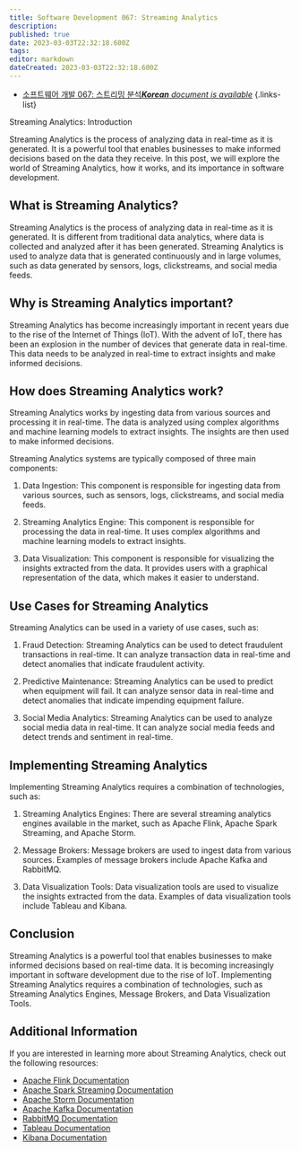 ```yaml
---
title: Software Development 067: Streaming Analytics
description: 
published: true
date: 2023-03-03T22:32:18.600Z
tags: 
editor: markdown
dateCreated: 2023-03-03T22:32:18.600Z
---
```


- [소프트웨어 개발 067: 스트리밍 분석***Korean** document is available*](/ko/Knowledge-base/Software-Development/Learning/software-development-067-streaming-analytics)
{.links-list}


Streaming Analytics: Introduction

Streaming Analytics is the process of analyzing data in real-time as it is generated. It is a powerful tool that enables businesses to make informed decisions based on the data they receive. In this post, we will explore the world of Streaming Analytics, how it works, and its importance in software development.

## What is Streaming Analytics?

Streaming Analytics is the process of analyzing data in real-time as it is generated. It is different from traditional data analytics, where data is collected and analyzed after it has been generated. Streaming Analytics is used to analyze data that is generated continuously and in large volumes, such as data generated by sensors, logs, clickstreams, and social media feeds.

## Why is Streaming Analytics important?

Streaming Analytics has become increasingly important in recent years due to the rise of the Internet of Things (IoT). With the advent of IoT, there has been an explosion in the number of devices that generate data in real-time. This data needs to be analyzed in real-time to extract insights and make informed decisions.

## How does Streaming Analytics work?

Streaming Analytics works by ingesting data from various sources and processing it in real-time. The data is analyzed using complex algorithms and machine learning models to extract insights. The insights are then used to make informed decisions.

Streaming Analytics systems are typically composed of three main components:

1. Data Ingestion: This component is responsible for ingesting data from various sources, such as sensors, logs, clickstreams, and social media feeds.

2. Streaming Analytics Engine: This component is responsible for processing the data in real-time. It uses complex algorithms and machine learning models to extract insights.

3. Data Visualization: This component is responsible for visualizing the insights extracted from the data. It provides users with a graphical representation of the data, which makes it easier to understand.

## Use Cases for Streaming Analytics

Streaming Analytics can be used in a variety of use cases, such as:

1. Fraud Detection: Streaming Analytics can be used to detect fraudulent transactions in real-time. It can analyze transaction data in real-time and detect anomalies that indicate fraudulent activity.

2. Predictive Maintenance: Streaming Analytics can be used to predict when equipment will fail. It can analyze sensor data in real-time and detect anomalies that indicate impending equipment failure.

3. Social Media Analytics: Streaming Analytics can be used to analyze social media data in real-time. It can analyze social media feeds and detect trends and sentiment in real-time.

## Implementing Streaming Analytics

Implementing Streaming Analytics requires a combination of technologies, such as:

1. Streaming Analytics Engines: There are several streaming analytics engines available in the market, such as Apache Flink, Apache Spark Streaming, and Apache Storm.

2. Message Brokers: Message brokers are used to ingest data from various sources. Examples of message brokers include Apache Kafka and RabbitMQ.

3. Data Visualization Tools: Data visualization tools are used to visualize the insights extracted from the data. Examples of data visualization tools include Tableau and Kibana.

## Conclusion

Streaming Analytics is a powerful tool that enables businesses to make informed decisions based on real-time data. It is becoming increasingly important in software development due to the rise of IoT. Implementing Streaming Analytics requires a combination of technologies, such as Streaming Analytics Engines, Message Brokers, and Data Visualization Tools.

## Additional Information

If you are interested in learning more about Streaming Analytics, check out the following resources:

- [Apache Flink Documentation](https://flink.apache.org/)
- [Apache Spark Streaming Documentation](https://spark.apache.org/docs/latest/streaming-programming-guide.html)
- [Apache Storm Documentation](http://storm.apache.org/)
- [Apache Kafka Documentation](https://kafka.apache.org/documentation/)
- [RabbitMQ Documentation](https://www.rabbitmq.com/documentation.html)
- [Tableau Documentation](https://help.tableau.com/current/pro/desktop/en-us/welcome.htm)
- [Kibana Documentation](https://www.elastic.co/guide/en/kibana/current/index.html)